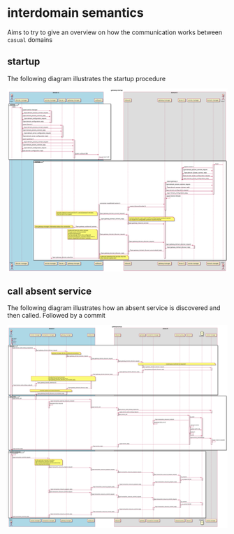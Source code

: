# interdomain semantics

Aims to try to give an overview on how the communication works between `casual` domains


## startup

The following diagram illustrates the startup procedure

![startup](diagram/domain-startup.svg "Startup procedure")


## call absent service

The following diagram illustrates how an absent service is discovered
and then called. Followed by a commit


![call](diagram/call-absent-service.svg "call absent service")


